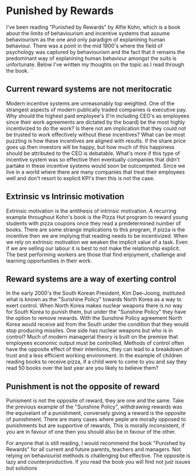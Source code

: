 # Punished by Rewards

I've been reading "Punished by Rewards" by Alfie Kohn, which is a book about the limits of behaviourism and incentive systems that assume behaviourism as the one and only paradigm of explanining human behaviour. There was a point in the mid 1900's where the field of psychology was captured by behaviourism and the fact that it remains the predominant way of explanining human behaviour amongst the suits is unfortunate. Below I've written my thoughts on the topic as I read through the book.
``
## Current reward systems are not meritocratic

Modern incentive systems are unreasonably top weighted. One of the strangest aspects of modern publically traded companies is executive pay. Why should the highest paid employee's (I'm including CEO's as employees since their work agreements are dictated by the board) be the most highly incentivized to do the work? Is there not am implication that they could not be trusted to work effectively without these incentives? What can be most puzzling is how these incentives are aligned with results. If the share price goes up then investors will be happy, but how much of this happiness should be attributed to the CEO is debatable. What's more if this type of incentive system was so effective then eventually companies that didn't partake in these incentive systems would soon be outcompeted. Since we live in a world where there are many companies that treat their employees well and don't resort to explicit KPI's then this is not the case.

## Extrinsic vs Intrinsic motivation
Extrinsic motivation is the antithesis of intrinsic motivation. A recurring example throughout Kohn's book is the Pizza Hut program to reward young students with pizza coupons once they read a predetermined number of books. There are some strange implications to this program, if pizza is the incentive then we are implying that reading needs to be incentivized. When we rely on extrinsic motivation we weaken the implicit value of a task. Even if we are selling our labour it is best to not make the relationship explicit. The best performing workers are those that find enjoyment, challenge and learning opportunities in their work.

## Reward systems are a way of exerting control
In the early 2000's the South Korean President, Kim Dae-Joong, instituted what is known as the "Sunshine Policy" towards North Korea as a way to exert control. When North Korea makes nuclear weapons there is no way for South Korea to punish them, but under the "Sunshine Policy" they have the option to remove rewards. With the Sunshine Policy agreement North Korea would receive aid from the South under the condition that they would stop producing missiles. One side has nuclear weapons but who is in control? Much of modern managerial theory is built on the premise that employees economic output must be controlled. Methods of control often have the opposite effect of their intentions, they can lead to a breakdown of trust and a less efficient working environment. In the example of children reading books to receive pizza, if a child were to come to you and say they read 50 books over the last year are you likely to believe them? 

## Punishment is not the opposite of reward
Punisment is not the opposite of reward, they are one and the same. Take the previous example of the "Sunshine Policy", withdrawing rewards was the equivelant of a punishment, conversely giving a reward is the opposite of punishment. There are many cases where peple are morally opposed to punishments but are supportive of rewards, This is morally inconsistent, if you are in favour of one then you should also be in favour of the other.

For anyone that is still reading, I would recommend the book "Punished by Rewards" for all current and future parents, teachers and managers. Not relying on behaviourist methods is challenging but effective. The opposite is lazy and counterproductive. If you read the book you will find not just issues but solutions

